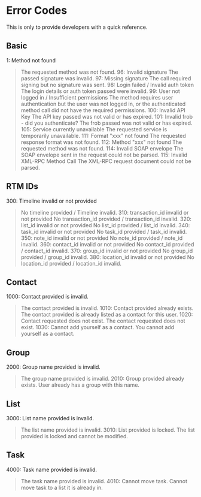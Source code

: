 # Error Codes #
This is only to provide developers with a quick reference.

## Basic ##
1: Method not found
> The requested method was not found.
96: Invalid signature
> The passed signature was invalid.
97: Missing signature
> The call required signing but no signature was sent.
98: Login failed / Invalid auth token
> The login details or auth token passed were invalid.
99: User not logged in / Insufficient permissions
> The method requires user authentication but the user was not logged in, or the authenticated method call did not have the required permissions.
100: Invalid API Key
> The API key passed was not valid or has expired.
101: Invalid frob - did you authenticate?
> The frob passed was not valid or has expired.
105: Service currently unavailable
> The requested service is temporarily unavailable.
111: Format "xxx" not found
> The requested response format was not found.
112: Method "xxx" not found
> The requested method was not found.
114: Invalid SOAP envelope
> The SOAP envelope sent in the request could not be parsed.
115: Invalid XML-RPC Method Call
> The XML-RPC request document could not be parsed.

## RTM IDs ##
300: Timeline invalid or not provided
> No timeline provided / Timeline invalid.
310: transaction\_id invalid or not provided
> No transaction\_id provided / transaction\_id invalid.
320: list\_id invalid or not provided
> No list\_id provided / list\_id invalid.
340: task\_id invalid or not provided
> No task\_id provided / task\_id invalid.
350: note\_id invalid or not provided
> No note\_id provided / note\_id invalid.
360: contact\_id invalid or not provided
> No contact\_id provided / contact\_id invalid.
370: group\_id invalid or not provided
> No group\_id provided / group\_id invalid.
380: location\_id invalid or not provided
> No location\_id provided / location\_id invalid.

## Contact ##
1000: Contact provided is invalid.
> The contact provided is invalid.
1010: Contact provided already exists.
> The contact provided is already listed as a contact for this user.
1020: Contact requested does not exist.
> The contact requested does not exist.
1030: Cannot add yourself as a contact.
> You cannot add yourself as a contact.

## Group ##
2000: Group name provided is invalid.
> The group name provided is invalid.
2010: Group provided already exists.
> User already has a group with this name.

## List ##
3000: List name provided is invalid.
> The list name provided is invalid.
3010: List provided is locked.
> The list provided is locked and cannot be modified.

## Task ##
4000: Task name provided is invalid.
> The task name provided is invalid.
4010: Cannot move task.
> Cannot move task to a list it is already in.